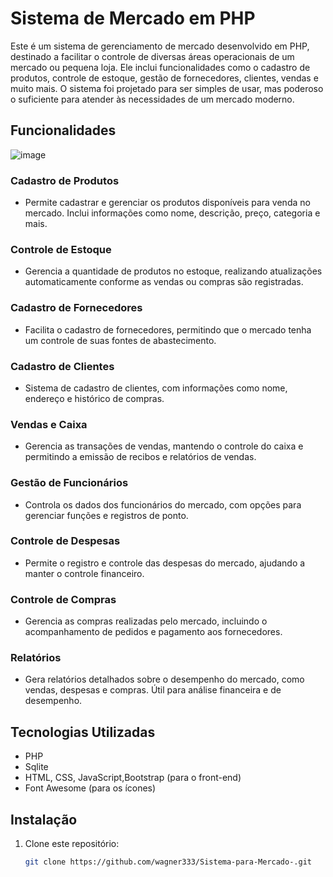 # Sistema de Mercado em PHP

Este é um sistema de gerenciamento de mercado desenvolvido em PHP, destinado a facilitar o controle de diversas áreas operacionais de um mercado ou pequena loja. Ele inclui funcionalidades como o cadastro de produtos, controle de estoque, gestão de fornecedores, clientes, vendas e muito mais. O sistema foi projetado para ser simples de usar, mas poderoso o suficiente para atender às necessidades de um mercado moderno.

## Funcionalidades
![image](https://github.com/user-attachments/assets/4d694cf3-0970-41de-b1de-702a82b232a5)

### **Cadastro de Produtos**
- Permite cadastrar e gerenciar os produtos disponíveis para venda no mercado. Inclui informações como nome, descrição, preço, categoria e mais.


### **Controle de Estoque**
- Gerencia a quantidade de produtos no estoque, realizando atualizações automaticamente conforme as vendas ou compras são registradas.


### **Cadastro de Fornecedores**
- Facilita o cadastro de fornecedores, permitindo que o mercado tenha um controle de suas fontes de abastecimento.


### **Cadastro de Clientes**
- Sistema de cadastro de clientes, com informações como nome, endereço e histórico de compras.


### **Vendas e Caixa**
- Gerencia as transações de vendas, mantendo o controle do caixa e permitindo a emissão de recibos e relatórios de vendas.

### **Gestão de Funcionários**
- Controla os dados dos funcionários do mercado, com opções para gerenciar funções e registros de ponto.


### **Controle de Despesas**
- Permite o registro e controle das despesas do mercado, ajudando a manter o controle financeiro.


### **Controle de Compras**
- Gerencia as compras realizadas pelo mercado, incluindo o acompanhamento de pedidos e pagamento aos fornecedores.


### **Relatórios**
- Gera relatórios detalhados sobre o desempenho do mercado, como vendas, despesas e compras. Útil para análise financeira e de desempenho.


## Tecnologias Utilizadas
- PHP
- Sqlite
- HTML, CSS, JavaScript,Bootstrap (para o front-end)
- Font Awesome (para os ícones)

## Instalação

1. Clone este repositório:
   ```bash
   git clone https://github.com/wagner333/Sistema-para-Mercado-.git
